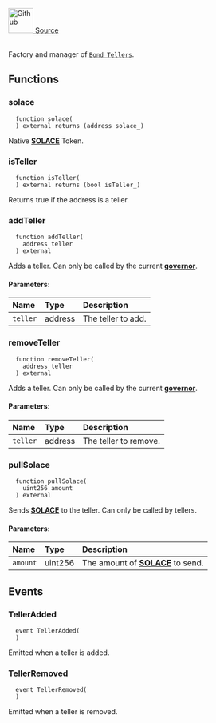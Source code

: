 <a href="https://github.com/solace-fi/solace-core/blob/main/contracts/interfaces/bonds/IBondDepository.sol"><img src="/img/github.svg" alt="Github" width="50px"/> Source</a><br/><br/>

Factory and manager of [`Bond Tellers`](./IBondTeller).


## Functions
### solace
```solidity
  function solace(
  ) external returns (address solace_)
```
Native [**SOLACE**](./../../SOLACE) Token.



### isTeller
```solidity
  function isTeller(
  ) external returns (bool isTeller_)
```
Returns true if the address is a teller.



### addTeller
```solidity
  function addTeller(
    address teller
  ) external
```
Adds a teller.
Can only be called by the current [**governor**](/docs/protocol/governance).


#### Parameters:
| Name | Type | Description                                                          |
| :--- | :--- | :------------------------------------------------------------------- |
| `teller` | address | The teller to add. |

### removeTeller
```solidity
  function removeTeller(
    address teller
  ) external
```
Adds a teller.
Can only be called by the current [**governor**](/docs/protocol/governance).


#### Parameters:
| Name | Type | Description                                                          |
| :--- | :--- | :------------------------------------------------------------------- |
| `teller` | address | The teller to remove. |

### pullSolace
```solidity
  function pullSolace(
    uint256 amount
  ) external
```
Sends [**SOLACE**](./../../SOLACE) to the teller.
Can only be called by tellers.


#### Parameters:
| Name | Type | Description                                                          |
| :--- | :--- | :------------------------------------------------------------------- |
| `amount` | uint256 | The amount of [**SOLACE**](./../../SOLACE) to send. |


## Events
### TellerAdded
```solidity
  event TellerAdded(
  )
```
Emitted when a teller is added.


### TellerRemoved
```solidity
  event TellerRemoved(
  )
```
Emitted when a teller is removed.


